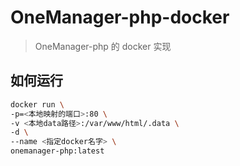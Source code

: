 # OneManager-php-docker

> OneManager-php 的 docker 实现

## 如何运行

```bash
docker run \
-p=<本地映射的端口>:80 \
-v <本地data路径>:/var/www/html/.data \
-d \
--name <指定docker名字> \
onemanager-php:latest
```
